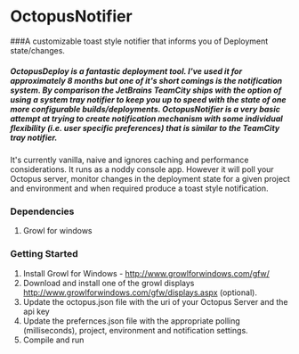 # OctopusNotifier

###A customizable toast style notifier that informs you of Deployment state/changes. 

##### OctopusDeploy is a fantastic deployment tool. I've used it for approximately 8 months but one of it's short comings is the notification system. By comparison the JetBrains TeamCity ships with the option of using a system tray notifier to keep you up to speed with the state of one more configurable builds/deployments. OctopusNotifier is a very basic attempt at trying to create notification mechanism with some individual flexibility (i.e. user specific preferences) that is similar to the TeamCity tray notifier. 

It's currently vanilla, naive and ignores caching and performance considerations. It runs as a noddy console app. However it will poll your Octopus server, monitor changes in the deployment state for a given project and environment and when required produce a toast style notification. 

### Dependencies
1. Growl for windows

### Getting Started

1. Install Growl for Windows - http://www.growlforwindows.com/gfw/
2. Download and install one of the growl displays http://www.growlforwindows.com/gfw/displays.aspx (optional). 
3. Update the octopus.json file with the uri of your Octopus Server and the api key
4. Update the prefernces.json file with the appropriate polling (milliseconds), project, environment and notification settings. 
5. Compile and run


